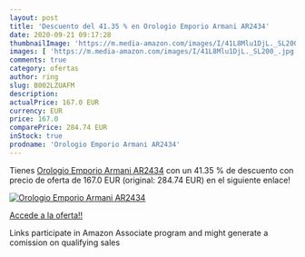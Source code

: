 ```yaml
---
layout: post
title: 'Descuento del 41.35 % en Orologio Emporio Armani AR2434'
date: 2020-09-21 09:17:28
thumbnailImage: 'https://m.media-amazon.com/images/I/41L8Mlu1DjL._SL200_.jpg'
images: [ 'https://m.media-amazon.com/images/I/41L8Mlu1DjL._SL200_.jpg' ]
comments: true
category: ofertas
author: ring
slug: B002LZUAFM
description:
actualPrice: 167.0 EUR
currency: EUR
price: 167.0
comparePrice: 284.74 EUR
inStock: true
prodname: 'Orologio Emporio Armani AR2434'
---
```


Tienes [Orologio Emporio Armani AR2434](https://www.amazon.it/dp/B002LZUAFM/?tag=tolees00-21) con un 41.35 % de descuento con precio de oferta de 167.0 EUR (original: 284.74 EUR) en el siguiente enlace!

[![Orologio Emporio Armani AR2434](https://m.media-amazon.com/images/I/41L8Mlu1DjL._SL200_.jpg)](https://www.amazon.it/dp/B002LZUAFM/?tag=tolees00-21)

[Accede a la oferta!!](https://www.amazon.it/dp/B002LZUAFM/?tag=tolees00-21)

Links participate in Amazon Associate program and might generate a comission on qualifying sales


